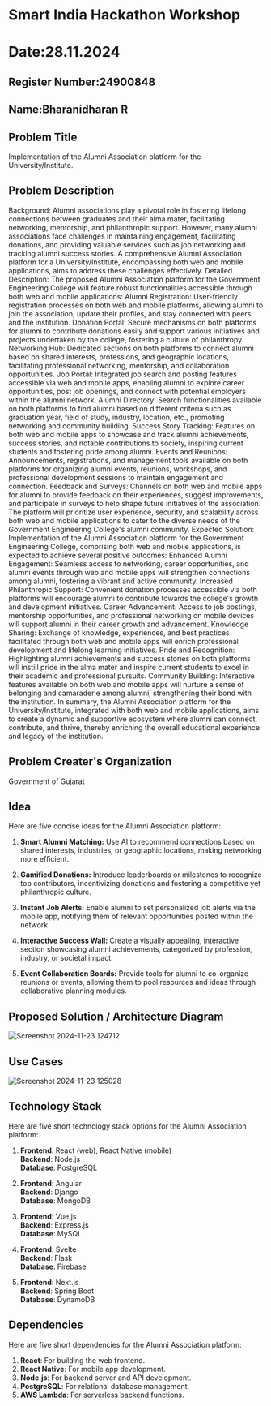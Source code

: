 # Smart India Hackathon Workshop
# Date:28.11.2024
## Register Number:24900848
## Name:Bharanidharan R
## Problem Title
Implementation of the Alumni Association platform for the University/Institute.
## Problem Description
Background: Alumni associations play a pivotal role in fostering lifelong connections between graduates and their alma mater, facilitating networking, mentorship, and philanthropic support. However, many alumni associations face challenges in maintaining engagement, facilitating donations, and providing valuable services such as job networking and tracking alumni success stories. A comprehensive Alumni Association platform for a University/Institute, encompassing both web and mobile applications, aims to address these challenges effectively. Detailed Description: The proposed Alumni Association platform for the Government Engineering College will feature robust functionalities accessible through both web and mobile applications: Alumni Registration: User-friendly registration processes on both web and mobile platforms, allowing alumni to join the association, update their profiles, and stay connected with peers and the institution. Donation Portal: Secure mechanisms on both platforms for alumni to contribute donations easily and support various initiatives and projects undertaken by the college, fostering a culture of philanthropy. Networking Hub: Dedicated sections on both platforms to connect alumni based on shared interests, professions, and geographic locations, facilitating professional networking, mentorship, and collaboration opportunities. Job Portal: Integrated job search and posting features accessible via web and mobile apps, enabling alumni to explore career opportunities, post job openings, and connect with potential employers within the alumni network. Alumni Directory: Search functionalities available on both platforms to find alumni based on different criteria such as graduation year, field of study, industry, location, etc., promoting networking and community building. Success Story Tracking: Features on both web and mobile apps to showcase and track alumni achievements, success stories, and notable contributions to society, inspiring current students and fostering pride among alumni. Events and Reunions: Announcements, registrations, and management tools available on both platforms for organizing alumni events, reunions, workshops, and professional development sessions to maintain engagement and connection. Feedback and Surveys: Channels on both web and mobile apps for alumni to provide feedback on their experiences, suggest improvements, and participate in surveys to help shape future initiatives of the association. The platform will prioritize user experience, security, and scalability across both web and mobile applications to cater to the diverse needs of the Government Engineering College's alumni community. Expected Solution: Implementation of the Alumni Association platform for the Government Engineering College, comprising both web and mobile applications, is expected to achieve several positive outcomes: Enhanced Alumni Engagement: Seamless access to networking, career opportunities, and alumni events through web and mobile apps will strengthen connections among alumni, fostering a vibrant and active community. Increased Philanthropic Support: Convenient donation processes accessible via both platforms will encourage alumni to contribute towards the college's growth and development initiatives. Career Advancement: Access to job postings, mentorship opportunities, and professional networking on mobile devices will support alumni in their career growth and advancement. Knowledge Sharing: Exchange of knowledge, experiences, and best practices facilitated through both web and mobile apps will enrich professional development and lifelong learning initiatives. Pride and Recognition: Highlighting alumni achievements and success stories on both platforms will instill pride in the alma mater and inspire current students to excel in their academic and professional pursuits. Community Building: Interactive features available on both web and mobile apps will nurture a sense of belonging and camaraderie among alumni, strengthening their bond with the institution. In summary, the Alumni Association platform for the University/Institute, integrated with both web and mobile applications, aims to create a dynamic and supportive ecosystem where alumni can connect, contribute, and thrive, thereby enriching the overall educational experience and legacy of the institution.
## Problem Creater's Organization
Government of Gujarat

## Idea
Here are five concise ideas for the Alumni Association platform:  

1. **Smart Alumni Matching:** Use AI to recommend connections based on shared interests, industries, or geographic locations, making networking more efficient.  

2. **Gamified Donations:** Introduce leaderboards or milestones to recognize top contributors, incentivizing donations and fostering a competitive yet philanthropic culture.  

3. **Instant Job Alerts:** Enable alumni to set personalized job alerts via the mobile app, notifying them of relevant opportunities posted within the network.  

4. **Interactive Success Wall:** Create a visually appealing, interactive section showcasing alumni achievements, categorized by profession, industry, or societal impact.  

5. **Event Collaboration Boards:** Provide tools for alumni to co-organize reunions or events, allowing them to pool resources and ideas through collaborative planning modules.  


## Proposed Solution / Architecture Diagram
![Screenshot 2024-11-23 124712](https://github.com/user-attachments/assets/4d3eb21f-e602-4205-959f-aa7e144d6c2d)



## Use Cases
![Screenshot 2024-11-23 125028](https://github.com/user-attachments/assets/b5763f0f-d01f-46b7-9cca-f14725c33852)



## Technology Stack
Here are five short technology stack options for the Alumni Association platform:

1. **Frontend**: React (web), React Native (mobile)  
   **Backend**: Node.js  
   **Database**: PostgreSQL

2. **Frontend**: Angular  
   **Backend**: Django  
   **Database**: MongoDB

3. **Frontend**: Vue.js  
   **Backend**: Express.js  
   **Database**: MySQL

4. **Frontend**: Svelte  
   **Backend**: Flask  
   **Database**: Firebase

5. **Frontend**: Next.js  
   **Backend**: Spring Boot  
   **Database**: DynamoDB


## Dependencies
Here are five short dependencies for the Alumni Association platform:

1. **React**: For building the web frontend.
2. **React Native**: For mobile app development.
3. **Node.js**: For backend server and API development.
4. **PostgreSQL**: For relational database management.
5. **AWS Lambda**: For serverless backend functions.

